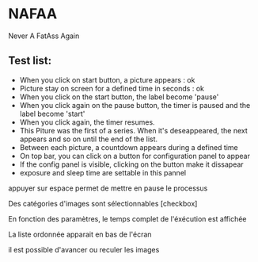 # NAFAA
Never A FatAss Again

## Test list:
* When you click on start button, a picture appears : ok 
* Picture stay on screen for a defined time in seconds : ok
* When you click on the start button, the label become 'pause'
* When you click again on the pause button, the timer is paused and the label become 'start'
* When you click again, the timer resumes.
* This Piture was the first of a series. When it's deseappeared, the next appears and so on until the end of the list.
* Between each picture, a countdown appears during a defined time
* On top bar, you can click on a button for configuration panel to appear
* If the config panel is visible, clicking on the button make it dissapear
* exposure and sleep time are settable in this pannel

appuyer sur espace permet de mettre en pause le processus

Des catégories d'images sont sélectionnables [checkbox]

En fonction des paramètres, le temps complet de l'éxécution est affichée

La liste ordonnée apparait en bas de l'écran

il est possible d'avancer ou reculer les images



